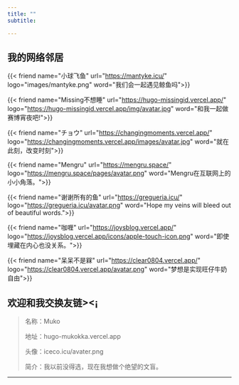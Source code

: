 ```yaml
---
title: ""
subtitle:

---
```


## 我的网络邻居

{{< friend name="小球飞鱼" url="https://mantyke.icu/" logo="images/mantyke.png" word="我们会一起遇见鲸鱼吗">}}

{{< friend name="Missing不想睡" url="https://hugo-missingid.vercel.app/" logo="https://hugo-missingid.vercel.app/img/avatar.jpg" word="和我一起做赛博宵夜吧!">}}

{{< friend name="チョウ" url="https://changingmoments.vercel.app/" logo="https://changingmoments.vercel.app/images/avatar.jpg" word="就在此刻，改变时刻">}}

{{< friend name="Mengru" url="https://mengru.space/" logo="https://mengru.space/pages/avatar.png" word="Mengru在互联网上的小小角落。">}}

{{< friend name="谢谢所有的鱼" url="https://gregueria.icu/" logo="https://gregueria.icu/avatar.png" word="Hope my veins will bleed out of beautiful words.">}}

{{< friend name="咖喱" url="https://joysblog.vercel.app/" logo="https://joysblog.vercel.app/icons/apple-touch-icon.png" word="即使埋藏在内心也没关系。">}}

{{< friend name="呆呆不是槑" url="https://clear0804.vercel.app/" logo="https://clear0804.vercel.app/avatar.png" word="梦想是实现旺仔牛奶自由">}}

## 欢迎和我交换友链><¡
> 名称：Muko
>
> 地址：hugo-mukokka.vercel.app
>
> 头像：iceco.icu/avater.png
>
> 简介：我以前没得选，现在我想做个绝望的文盲。

---